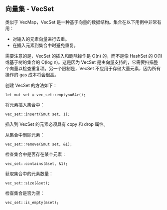 ## 向量集 - VecSet

类似于 VecMap，VecSet 是一种基于向量的数据结构。集合在以下用例中非常有用：

- 对输入的元素向量进行去重。
- 在插入元素到集合中时避免重复。

需要注意的是，VecSet 的插入和删除操作是 O(n) 的，而不是像 HashSet 的 O(1) 或基于树的集合的 O(log n)。这是因为 VecSet 是由向量支持的，它需要扫描整个向量以检查重复项。另一个限制是，VecSet 不应用于存储大量元素，因为所有操作的 gas 成本将会很高。

创建 VecSet 的方法如下：
```move
let mut set = vec_set::empty<u64>();
```
将元素插入集合中：
```move
vec_set::insert(&mut set, 1);
```
插入到 VecSet 的元素必须具有 copy 和 drop 属性。

从集合中删除元素：
```move
vec_set::remove(&mut set, &1);
```
检查集合中是否存在某个元素：
```move
vec_set::contains(&set, &1);
```
获取集合中的元素数量：
```move
vec_set::size(&set);
```
检查集合是否为空：
```move
vec_set::is_empty(&set);
```
